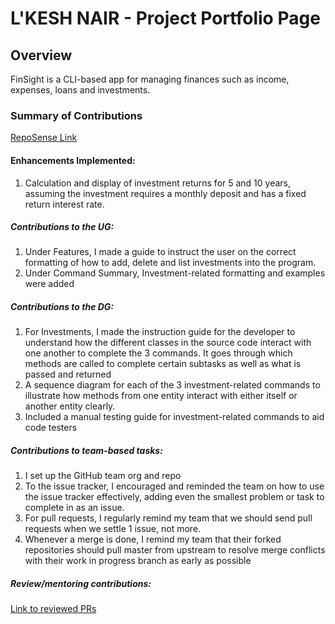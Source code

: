 # L'KESH NAIR - Project Portfolio Page

## Overview
FinSight is a CLI-based app for managing finances such as income, expenses, loans and investments.

### Summary of Contributions
[RepoSense Link](https://nus-cs2113-ay2526s1.github.io/tp-dashboard/?search=rezelix&breakdown=true&sort=groupTitle%20dsc&sortWithin=title&since=2025-09-19T00%3A00%3A00&timeframe=commit&mergegroup=&groupSelect=groupByRepos&checkedFileTypes=docs~functional-code~test-code~other&filteredFileName=)

#### Enhancements Implemented:
1. Calculation and display of investment returns for 5 and 10 years, assuming the investment requires a monthly deposit and has a fixed return interest rate.

##### Contributions to the UG:
1. Under Features, I made a guide to instruct the user on the correct formatting of how to add, delete and list investments into the program.
2. Under Command Summary, Investment-related formatting and examples were added

##### Contributions to the DG:
1. For Investments, I made the instruction guide for the developer to understand how the different classes in the source code interact with one another to complete the 3 commands. It goes through which methods are called to complete certain subtasks as well as what is passed and returned
2. A sequence diagram for each of the 3 investment-related commands to illustrate how methods from one entity interact with either itself or another entity clearly.
3. Included a manual testing guide for investment-related commands to aid code testers 

##### Contributions to team-based tasks:
1. I set up the GitHub team org and repo
2. To the issue tracker, I encouraged and reminded the team on how to use the issue tracker effectively, adding even the smallest problem or task to complete in as an issue.
3. For pull requests, I regularly remind my team that we should send pull requests when we settle 1 issue, not more.
4. Whenever a merge is done, I remind my team that their forked repositories should pull master from upstream to resolve merge conflicts with their work in progress branch as early as possible

##### Review/mentoring contributions:
[Link to reviewed PRs](https://github.com/AY2526S1-CS2113-T10-1/tp/pulls?q=is%3Aclosed+is%3Apr+assignee%3ARezelix+)
